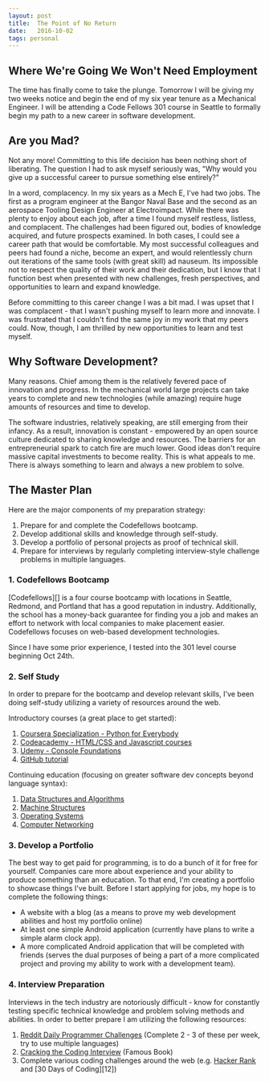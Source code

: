 ```yaml
---
layout: post
title:  The Point of No Return
date:   2016-10-02
tags: personal
---
```


<h2>Where We're Going We Won't Need Employment</h2>

The time has finally come to take the plunge.  Tomorrow I will be giving my two weeks notice and begin the end of my six year tenure as a Mechanical Engineer.  I will be attending a Code Fellows 301 course in Seattle to formally begin my path to a new career in software development.

<h2>Are you Mad?</h2>

Not any more!  Committing to this life decision has been nothing short of liberating.  The question I had to ask myself seriously was, "Why would you give up a successful career to pursue something else entirely?"

In a word, complacency.  In my six years as a Mech E, I've had two jobs.  The first as a program engineer at the Bangor Naval Base and the second as an aerospace Tooling Design Engineer at Electroimpact.  While there was plenty to enjoy about each job, after a time I found myself restless, listless, and complacent.  The challenges had been figured out, bodies of knowledge acquired, and future prospects examined.  In both cases, I could see a career path that would be comfortable.  My most successful colleagues and peers had found a niche, become an expert, and would relentlessly churn out iterations of the same tools (with great skill) ad nauseum.  Its impossible not to respect the quality of their work and their dedication, but I know that I function best when presented with new challenges, fresh perspectives, and opportunities to learn and expand knowledge.

Before committing to this career change I was a bit mad.  I was upset that I was complacent - that I wasn't pushing myself to learn more and innovate.  I was frustrated that I couldn't find the same joy in my work that my peers could.  Now, though, I am thrilled by new opportunities to learn and test myself.

<h2>Why Software Development?</h2>

Many reasons.  Chief among them is the relatively fevered pace of innovation and progress.  In the mechanical world large projects can take years to complete and new technologies (while amazing) require huge amounts of resources and time to develop.

The software industries, relatively speaking, are still emerging from their infancy.  As a result, innovation is constant - empowered by an open source culture dedicated to sharing knowledge and resources.  The barriers for an entrepreneurial spark to catch fire are much lower.  Good ideas don't require massive capital investments to become reality.  This is what appeals to me.  There is always something to learn and always a new problem to solve.

<h2>The Master Plan</h2>

Here are the major components of my preparation strategy:

  1. Prepare for and complete the Codefellows bootcamp.
  2. Develop additional skills and knowledge through self-study.
  3. Develop a portfolio of personal projects as proof of technical skill.
  4. Prepare for interviews by regularly completing interview-style challenge problems in multiple languages.

<h3>1. Codefellows Bootcamp</h3>
[Codefellows][] is a four course bootcamp with locations in Seattle, Redmond, and Portland that has a good reputation in industry.  Additionally, the school has a money-back guarantee for finding you a job and makes an effort to network with local companies to make placement easier.  Codefellows focuses on web-based development technologies.

  [codefellows]: https://www.codefellows.org/

Since I have some prior experience, I tested into the 301 level course beginning Oct 24th.

<h3>2. Self Study</h3>
In order to prepare for the bootcamp and develop relevant skills, I've been doing self-study utilizing a variety of resources around the web.

Introductory courses (a great place to get started):

  1. [Coursera Specialization - Python for Everybody][1]
  2. [Codeacademy - HTML/CSS and Javascript courses][2]
  3. [Udemy - Console Foundations][3]
  4. [GitHub tutorial][4]

  [1]: https://www.coursera.org/specializations/python
  [2]: https://www.codecademy.com/learn
  [3]: https://teamtreehouse.com/library/console-foundations
  [4]: https://guides.github.com/activities/hello-world/

Continuing education (focusing on greater software dev concepts beyond language syntax):

  1. [Data Structures and Algorithms][5]
  2. [Machine Structures][6]
  3. [Operating Systems][7]
  4. [Computer Networking][8]

  [5]: https://www.youtube.com/watch?v=mFPmKGIrQs4&feature=youtu.be&list=PLZBP-86GmPTxpbvoFFzad0qYw5dKA8MV2
  [6]: https://www.youtube.com/watch?v=flQuXQQaYE8&feature=youtu.be&list=PL-XXv-cvA_iDHtKXLFJbDG-i6L9oDr5X9
  [7]:https://www.youtube.com/watch?v=1IcZB26STUE&feature=youtu.be&list=PL-XXv-cvA_iBDyz-ba4yDskqMDY6A1w_c
  [8]: http://courses.cs.washington.edu/courses/csep561/13au/

<h3>3. Develop a Portfolio</h3>
The best way to get paid for programming, is to do a bunch of it for free for yourself.  Companies care more about experience and your ability to produce something than an education.  To that end, I'm creating a portfolio to showcase things I've built.  Before I start applying for jobs, my hope is to complete the following things:

* A website with a blog (as a means to prove my web development abilities and host my portfolio online)
* At least one simple Android application (currently have plans to write a simple alarm clock app).
* A more complicated Android application that will be completed with friends (serves the dual purposes of being a part of a more complicated project and proving my ability to work with a development team).

<h3>4. Interview Preparation</h3>
Interviews in the tech industry are notoriously difficult - know for constantly testing specific technical knowledge and problem solving methods and abilities.  In order to better prepare I am utilizing the following resources:

  1. [Reddit Daily Programmer Challenges][9] (Complete 2 - 3 of these per week, try to use multiple languages)
  2. [Cracking the Coding Interview][10] (Famous Book)
  3. Complete various coding challenges around the web (e.g. [Hacker Rank][11] and [30 Days of Coding][12])

  [9]: https://www.reddit.com/r/dailyprogrammer
  [10]: https://www.amazon.com/gp/product/0984782850?pldnSite=1
  [11]: https://www.hackerrank.com/
